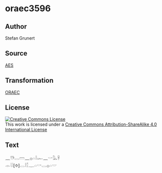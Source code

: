 # oraec3596

## Author

Stefan Grunert

## Source

[AES](https://github.com/simondschweitzer/aes)

## Transformation

[ORAEC](https://oraec.github.io/)

## License

<a rel="license" href="http://creativecommons.org/licenses/by-sa/4.0/"><img alt="Creative Commons License" style="border-width:0" src="https://i.creativecommons.org/l/by-sa/4.0/88x31.png" /></a><br />This work is licensed under a <a rel="license" href="http://creativecommons.org/licenses/by-sa/4.0/">Creative Commons Attribution-ShareAlike 4.0 International License</a>

## Text

𓈖𓇥𓂋𓏠𓈖𓐍𓏏𓎛𓆱𓈖𓎡𓅓𓋹<br>
𓁹𓇋𓇋[⯑]𓂋𓎛𓎿𓊃𓏏𓎡𓂋𓐍𓏏𓎟<br>
